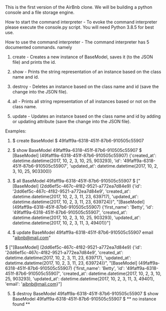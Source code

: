 This is the first version of the AirBnb clone. We will be building a python console and a file storage engine.

How to start the command interpreter - To evoke the command interpreter please execute the console.py script. You will need Python 3.8.5 for best use.

How to use the command interpreter - The command interpreter has 5 documented commands. namely

1. create - Creates a new instance of BaseModel, saves it (to the JSON file) and prints the id.

2. show - Prints the string representation of an instance based on the class name and id.

3. destroy - Deletes an instance based on the class name and id (save the change into the JSON file).

4. all -  Prints all string representation of all instances based or not on the class name.

5. update -  Updates an instance based on the class name and id by adding or updating attribute (save the change into the JSON file). 

Examples:

1. $ create BaseModel 
$ 49faff9a-6318-451f-87b6-910505c55907

2. $ show BaseModel 49faff9a-6318-451f-87b6-910505c55907
$ [BaseModel] (49faff9a-6318-451f-87b6-910505c55907) {'created_at': datetime.datetime(2017, 10, 2, 3, 10, 25, 903293), 'id': '49faff9a-6318-451f-87b6-910505c55907', 'updated_at': datetime.datetime(2017, 10, 2, 3, 10, 25, 903300)}


3. $ all BaseModel 49faff9a-6318-451f-87b6-910505c55907
$ ["[BaseModel] (2dd6ef5c-467c-4f82-9521-a772ea7d84e9) {'id': '2dd6ef5c-467c-4f82-9521-a772ea7d84e9', 'created_at': datetime.datetime(2017, 10, 2, 3, 11, 23, 639717), 'updated_at': datetime.datetime(2017, 10, 2, 3, 11, 23, 639724)}", "[BaseModel] (49faff9a-6318-451f-87b6-910505c55907) {'first_name': 'Betty', 'id': '49faff9a-6318-451f-87b6-910505c55907', 'created_at': datetime.datetime(2017, 10, 2, 3, 10, 25, 903293), 'updated_at': datetime.datetime(2017, 10, 2, 3, 11, 3, 49401)}"]

4.  $ update BaseModel 49faff9a-6318-451f-87b6-910505c55907 email "aibnb@mail.com"

$ ["[BaseModel] (2dd6ef5c-467c-4f82-9521-a772ea7d84e9) {'id': '2dd6ef5c-467c-4f82-9521-a772ea7d84e9', 'created_at': datetime.datetime(2017, 10, 2, 3, 11, 23, 639717), 'updated_at': datetime.datetime(2017, 10, 2, 3, 11, 23, 639724)}", "[BaseModel] (49faff9a-6318-451f-87b6-910505c55907) {'first_name': 'Betty', 'id': '49faff9a-6318-451f-87b6-910505c55907', 'created_at': datetime.datetime(2017, 10, 2, 3, 10, 25, 903293), 'updated_at': datetime.datetime(2017, 10, 2, 3, 11, 3, 49401), 'email': 'aibnb@mail.com}"]

5. $ destroy BaseModel 49faff9a-6318-451f-87b6-910505c55907
$ show BaseModel 49faff9a-6318-451f-87b6-910505c55907
$ ** no instance found **


